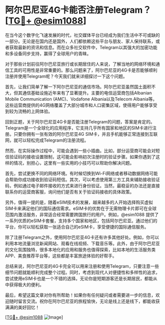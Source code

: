 # 阿尔巴尼亚4G卡能否注册Telegram？[[TG💪+ @esim1088](https://t.me/s/esim1088)]

在当今这个数字化飞速发展的时代，社交媒体平台已经成为我们生活中不可或缺的一部分。无论是在国内还是国外，人们都依赖这些平台与朋友、家人保持联系，或者获取最新的资讯和信息。而在众多社交软件中，Telegram以其强大的加密功能和多设备同步支持，赢得了全球用户的青睐。

对于那些计划前往阿尔巴尼亚旅行或长期居住的人来说，了解当地的网络环境和通信工具的可用性是非常重要的。那么问题来了，阿尔巴尼亚的4G卡是否能够顺利注册并使用Telegram呢？今天我们就来详细探讨一下这个问题。

首先，让我们简单了解一下阿尔巴尼亚的通信市场。阿尔巴尼亚虽然国土面积不大，但其通信基础设施近年来有了显著提升。主要的电信运营商包括Albanian Mobile Communication (AMC)、Vodafone Albania以及Telecom Albania等。这些运营商提供的4G网络覆盖了大部分城市和人口密集区域，使得用户能够享受到较为流畅的上网体验。

回到正题，关于阿尔巴尼亚4G卡是否能注册Telegram的问题，答案是肯定的。Telegram是一个全球化的应用程序，它支持几乎所有国家和地区的SIM卡进行注册。只要你拥有一张有效的阿尔巴尼亚4G SIM卡，并且手机能够正常连接到互联网，就可以轻松完成Telegram的注册流程。

然而，在实际操作过程中，可能会遇到一些小插曲。比如，部分运营商可能会对短信验证码的接收设置限制，这可能会影响初次注册时的验证步骤。如果你遇到了这样的情况，别担心，这里有一些实用的小技巧可以帮助你解决问题。

首先，尝试更换不同的网络环境。有时候切换到Wi-Fi网络或者移动数据网络可能会帮助你成功接收到验证码短信。其次，可以考虑使用第三方工具来辅助接收验证码，例如通过电子邮件接收的方式来进行身份验证。当然，最稳妥的办法还是直接联系你的运营商客服，询问他们是否有关于验证码接收的具体政策。

另外，值得一提的是，随着eSIM技术的发展，越来越多的人开始选择购买虚拟SIM卡来满足他们的国际通信需求。eSIM卡的优势在于无需物理卡片即可在全球范围内激活服务，非常适合经常需要跨国旅行的用户。例如，@esim1088 提供了一系列优质的eSIM卡套餐，支持多个国家和地区，包括阿尔巴尼亚。通过他们的平台，你可以轻松获取一张适合自己的eSIM卡，享受便捷的国际通信服务。

除了注册Telegram之外，使用阿尔巴尼亚4G卡还有许多其他好处。例如，你可以利用本地流量浏览新闻网站、观看在线视频、下载音乐等。此外，由于阿尔巴尼亚的文化氛围独特，很多本地化的应用和服务也值得探索，比如本地的生活服务类APP、美食推荐平台等，这些都是丰富旅途体验的好帮手。

总结来说，阿尔巴尼亚的4G卡完全可以用来注册和使用Telegram，只要注意一些细节问题就能顺利完成整个过程。同时，考虑到现代人对便捷性和多样性的追求，尝试使用eSIM卡也是一个不错的选择。无论你是短期游客还是长期居民，都能从中获得极大的便利。

最后，希望这篇文章对你有所帮助！如果你有任何疑问或者需要进一步的信息，欢迎随时留言交流。祝你在阿尔巴尼亚的旅程愉快，无论是线上还是线下，都能收获满满的美好回忆！

[[TG💪+ @esim1088](https://t.me/s/esim1088) ![Image](https://i.postimg.cc/4NQfJmqS/Snipaste-2025-05-13-00-14-12.png)]